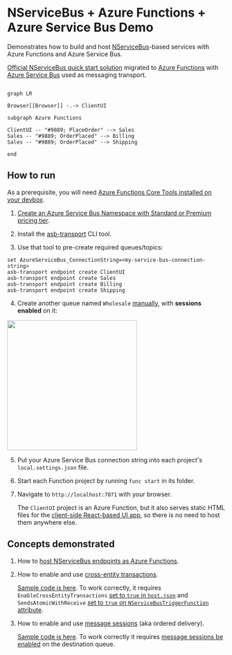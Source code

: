 # NServiceBus + Azure Functions + Azure Service Bus Demo

Demonstrates how to build and host [NServiceBus](https://docs.particular.net/get-started/)-based services with Azure Functions and Azure Service Bus. 

[Official NServiceBus quick start solution](https://docs.particular.net/tutorials/quickstart/) migrated to [Azure Functions](https://learn.microsoft.com/en-us/azure/azure-functions/functions-overview) with [Azure Service Bus](https://learn.microsoft.com/en-us/azure/service-bus-messaging/service-bus-messaging-overview) used as messaging transport.

```mermaid

graph LR

Browser[[Browser]] -.-> ClientUI

subgraph Azure Functions

ClientUI -- "#9889; PlaceOrder" --> Sales
Sales -- "#9889; OrderPlaced" --> Billing
Sales -- "#9889; OrderPlaced" --> Shipping

end

```


## How to run

As a prerequisite, you will need [Azure Functions Core Tools installed on your devbox](https://learn.microsoft.com/en-us/azure/azure-functions/functions-run-local#install-the-azure-functions-core-tools).

1. [Create an Azure Service Bus Namespace with Standard or Premium pricing tier](https://learn.microsoft.com/en-us/azure/service-bus-messaging/service-bus-quickstart-portal#create-a-namespace-in-the-azure-portal).

2. Install the [asb-transport](https://docs.particular.net/transports/azure-service-bus/operational-scripting) CLI tool.

3. Use that tool to pre-create required queues/topics:
```
set AzureServiceBus_ConnectionString=<my-service-bus-connection-string>
asb-transport endpoint create ClientUI
asb-transport endpoint create Sales
asb-transport endpoint create Billing
asb-transport endpoint create Shipping
```

4. Create another queue named `Wholesale` [manually](https://learn.microsoft.com/en-us/azure/service-bus-messaging/service-bus-quickstart-portal#create-a-queue-in-the-azure-portal), with **sessions enabled** on it:

<img width="300px" src="https://user-images.githubusercontent.com/5447190/226625040-2d670206-cf03-45d9-b72d-7c06f52eee3a.png"/>

5. Put your Azure Service Bus connection string into each project's `local.settings.json` file.

6. Start each Function project by running `func start` in its folder.

7. Navigate to `http://localhost:7071` with your browser.

    The `ClientUI` project is an Azure Function, but it also serves static HTML files for the [client-side React-based UI app](https://github.com/scale-tone/nservicebus-azure-functions-demo/tree/master/ClientUI-React), so there is no need to host them anywhere else.

## Concepts demonstrated

1. How to [host NServiceBus endpoints as Azure Functions](https://docs.particular.net/nservicebus/hosting/azure-functions-service-bus/).

2. How to enable and use [cross-entity transactions](https://github.com/Azure/azure-sdk-for-net/blob/main/sdk/servicebus/Azure.Messaging.ServiceBus/samples/Sample06_Transactions.md).

    [Sample code is here](https://github.com/scale-tone/nservicebus-azure-functions-demo/blob/master/Sales/TestTransactionsHandler.cs#L14). 
    To work correctly, it requires `EnableCrossEntityTransactions` [set to `true` in `host.json`](https://github.com/scale-tone/nservicebus-azure-functions-demo/blob/master/Sales/host.json#L6) and `SendsAtomicWithReceive` [set to `true` on `NServiceBusTriggerFunction` attribute](https://github.com/scale-tone/nservicebus-azure-functions-demo/blob/master/Sales/Startup.cs#L9).

3. How to enable and use [message sessions](https://learn.microsoft.com/en-us/azure/service-bus-messaging/message-sessions) (aka ordered delivery).

    [Sample code is here](https://github.com/scale-tone/nservicebus-azure-functions-demo/blob/master/ClientUI/Functions.cs#L111). To work correctly it requires [message sessions be enabled](https://learn.microsoft.com/en-us/azure/service-bus-messaging/enable-message-sessions) on the destination queue.

